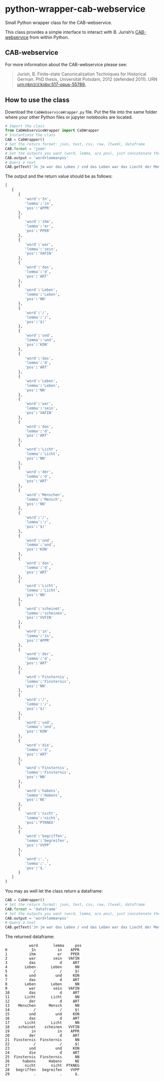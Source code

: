 # python-wrapper-cab-webservice
Small Python wrapper class for the CAB-webservice.

This class provides a simple interface to interact with B. Jurish’s [CAB-webservice](https://kaskade.dwds.de/demo/cab/) from within Python.

## CAB-webservice
For more information about the CAB-webservice please see:

> Jurish, B. Finite-state Canonicalization Techniques for Historical German. PhD thesis, Universität Potsdam, 2012 (defended 2011). URN [urn:nbn:de:kobv:517-opus-55789.](https://nbn-resolving.org/resolver?identifier=urn%3Anbn%3Ade%3Akobv%3A517-opus-55789)

## How to use the class

Download the `CabWebserviceWrapper.py` file. Put the file into the same folder where your other Python files or jupyter notebooks are located.

```Python
# Import the class
from CabWebserviceWrapper import CabWrapper
# Instantiate the class
CAB = CabWrapper()
# Set the return format: json, text, csv, raw, ltwxml, dataframe
CAB.format = 'json'
# Set the outputs you want (word, lemma, a/o pos), just concatenate them with pluses
CAB.output = 'word+lemma+pos'
# Query a text
CAB.getText('Jn jm war das Leben / vnd das Leben war das Liecht der Menschen / vnd das Liecht scheinet in der Finsternis / vnd die Finsternis habens nicht begriffen.')
```

The output and the return value should be as follows:

```Python
[
   [
      {
         'word':'In',
         'lemma':'in',
         'pos':'APPR'
      },
      {
         'word':'ihm',
         'lemma':'er',
         'pos':'PPER'
      },
      {
         'word':'war',
         'lemma':'sein',
         'pos':'VAFIN'
      },
      {
         'word':'das',
         'lemma':'d',
         'pos':'ART'
      },
      {
         'word':'Leben',
         'lemma':'Leben',
         'pos':'NN'
      },
      {
         'word':'/',
         'lemma':'/',
         'pos':'$('
      },
      {
         'word':'und',
         'lemma':'und',
         'pos':'KON'
      },
      {
         'word':'das',
         'lemma':'d',
         'pos':'ART'
      },
      {
         'word':'Leben',
         'lemma':'Leben',
         'pos':'NN'
      },
      {
         'word':'war',
         'lemma':'sein',
         'pos':'VAFIN'
      },
      {
         'word':'das',
         'lemma':'d',
         'pos':'ART'
      },
      {
         'word':'Licht',
         'lemma':'Licht',
         'pos':'NN'
      },
      {
         'word':'der',
         'lemma':'d',
         'pos':'ART'
      },
      {
         'word':'Menschen',
         'lemma':'Mensch',
         'pos':'NN'
      },
      {
         'word':'/',
         'lemma':'/',
         'pos':'$('
      },
      {
         'word':'und',
         'lemma':'und',
         'pos':'KON'
      },
      {
         'word':'das',
         'lemma':'d',
         'pos':'ART'
      },
      {
         'word':'Licht',
         'lemma':'Licht',
         'pos':'NN'
      },
      {
         'word':'scheinet',
         'lemma':'scheinen',
         'pos':'VVFIN'
      },
      {
         'word':'in',
         'lemma':'in',
         'pos':'APPR'
      },
      {
         'word':'der',
         'lemma':'d',
         'pos':'ART'
      },
      {
         'word':'Finsternis',
         'lemma':'Finsternis',
         'pos':'NN'
      },
      {
         'word':'/',
         'lemma':'/',
         'pos':'$('
      },
      {
         'word':'und',
         'lemma':'und',
         'pos':'KON'
      },
      {
         'word':'die',
         'lemma':'d',
         'pos':'ART'
      },
      {
         'word':'Finsternis',
         'lemma':'Finsternis',
         'pos':'NN'
      },
      {
         'word':'habens',
         'lemma':'Habens',
         'pos':'NE'
      },
      {
         'word':'nicht',
         'lemma':'nicht',
         'pos':'PTKNEG'
      },
      {
         'word':'begriffen',
         'lemma':'begreifen',
         'pos':'VVPP'
      },
      {
         'word':'.',
         'lemma':'.',
         'pos':'$.'
      }
   ]
]
```

You may as well let the class return a dataframe:

```Python
CAB = CabWrapper()
# Set the return format: json, text, csv, raw, ltwxml, dataframe
CAB.format = 'dataframe'
# Set the outputs you want (word, lemma, a/o pos), just concatenate them with pluses
CAB.output = 'word+lemma+pos'
# Query a text
CAB.getText('Jn jm war das Leben / vnd das Leben war das Liecht der Menschen / vnd das Liecht scheinet in der Finsternis / vnd die Finsternis habens nicht begriffen.')
```

The returned dataframe:

```text
           word       lemma     pos
0           In          in    APPR
1          ihm          er    PPER
2          war        sein   VAFIN
3          das           d     ART
4        Leben       Leben      NN
5            /           /      $(
6          und         und     KON
7          das           d     ART
8        Leben       Leben      NN
9          war        sein   VAFIN
10         das           d     ART
11       Licht       Licht      NN
12         der           d     ART
13    Menschen      Mensch      NN
14           /           /      $(
15         und         und     KON
16         das           d     ART
17       Licht       Licht      NN
18    scheinet    scheinen   VVFIN
19          in          in    APPR
20         der           d     ART
21  Finsternis  Finsternis      NN
22           /           /      $(
23         und         und     KON
24         die           d     ART
25  Finsternis  Finsternis      NN
26      habens      Habens      NE
27       nicht       nicht  PTKNEG
28   begriffen   begreifen    VVPP
29           .           .      $.
```
